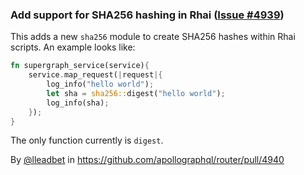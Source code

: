 ### Add support for SHA256 hashing in Rhai ([Issue #4939](https://github.com/apollographql/router/issues/4939))

This adds a new `sha256` module to create SHA256 hashes within Rhai scripts. An example looks like: 

```rs
fn supergraph_service(service){
    service.map_request(|request|{
        log_info("hello world");
        let sha = sha256::digest("hello world");
        log_info(sha);
    });
}
```

The only function currently is `digest`. 

By [@lleadbet](https://github.com/lleadbet) in https://github.com/apollographql/router/pull/4940
